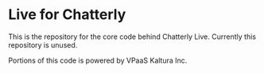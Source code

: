 # Live for Chatterly


This is the repository for the core code behind Chatterly Live. Currently this repository is unused.

Portions of this code is powered by VPaaS Kaltura Inc.
